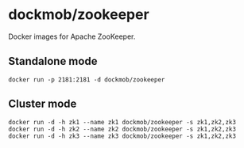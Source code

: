 # dockmob/zookeeper
Docker images for Apache ZooKeeper.

## Standalone mode
```
docker run -p 2181:2181 -d dockmob/zookeeper
```

## Cluster mode
```
docker run -d -h zk1 --name zk1 dockmob/zookeeper -s zk1,zk2,zk3
docker run -d -h zk2 --name zk2 dockmob/zookeeper -s zk1,zk2,zk3
docker run -d -h zk3 --name zk3 dockmob/zookeeper -s zk1,zk2,zk3
```